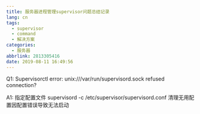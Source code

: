 ```yaml
---
title: 服务器进程管理supervisor问题总结记录
lang: cn
tags:
  - supervisor
  - command
  - 解决方案
categories:
  - 服务器
abbrlink: 2813305416
date: 2019-08-11 16:49:56
---
```



Q1: Supervisorctl error: unix:///var/run/supervisord.sock refused connection?

A1: 指定配置文件 supervisord -c /etc/supervisor/supervisord.conf
清理无用配置因配置错误导致无法启动
